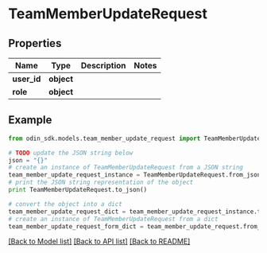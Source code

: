 # TeamMemberUpdateRequest


## Properties

Name | Type | Description | Notes
------------ | ------------- | ------------- | -------------
**user_id** | **object** |  | 
**role** | **object** |  | 

## Example

```python
from odin_sdk.models.team_member_update_request import TeamMemberUpdateRequest

# TODO update the JSON string below
json = "{}"
# create an instance of TeamMemberUpdateRequest from a JSON string
team_member_update_request_instance = TeamMemberUpdateRequest.from_json(json)
# print the JSON string representation of the object
print TeamMemberUpdateRequest.to_json()

# convert the object into a dict
team_member_update_request_dict = team_member_update_request_instance.to_dict()
# create an instance of TeamMemberUpdateRequest from a dict
team_member_update_request_form_dict = team_member_update_request.from_dict(team_member_update_request_dict)
```
[[Back to Model list]](../README.md#documentation-for-models) [[Back to API list]](../README.md#documentation-for-api-endpoints) [[Back to README]](../README.md)


